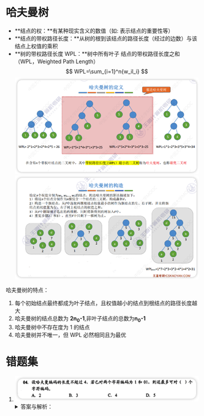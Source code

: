 # 哈夫曼树
- **结点的权：**有某种现实含义的数值（如: 表示结点的重要性等）
- **结点的带权路径长度：**从树的根到该结点的路径长度（经过的边数）与该结点上权值的乘积
- **树的带权路径长度 WPL：**树中所有叶子 结点的带权路径长度之和（WPL，Weighted Path Length）
    $$
    WPL=\sum_{i=1}^n{w_il_i}
    $$
    ![哈夫曼树](../../assets/images/02TXx1.png)
    ![哈夫曼树的构造](../../assets/images/45KgB2.png)

哈夫曼树的特点：
1. 每个初始结点最终都成为叶子结点，且权值越小的结点到根结点的路径长度越大
2. 哈夫曼树的结点总数为 **2n<sub>0</sub>-1**,非叶子结点的总数为**n<sub>0</sub>-1**
3. 哈夫曼树中不存在度为 1 的结点
4. 哈夫曼树并不唯一，但 WPL 必然相同且为最优

# 错题集

1. ![L2y5Je](../../assets/images/L2y5Je.png)
    <details>
      <summary>答案与解析：</summary>
      <br />
      答案： C
      <br />
      解析：<br />
    <img src="../../assets/images/IMG_0431.PNG" />    
    如图是长度为 4 时所有编码的可能性，绿色实心圆表示题目中的已知
    绿色空心圆即为最多可得到的字符编码
    </details>

